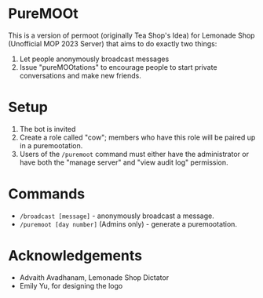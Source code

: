 # PureMOOt

This is a version of permoot (originally Tea Shop's Idea) for Lemonade Shop
(Unofficial MOP 2023 Server) that aims to do exactly two things:

1. Let people anonymously broadcast messages
2. Issue "pureMOOtations" to encourage people to start private conversations
   and make new friends.

# Setup

1. The bot is invited
2. Create a role called "cow"; members who have this role will be paired up in a
   puremootation.
3. Users of the `/puremoot` command must either have the administrator or
   have both the "manage server" and "view audit log" permission.

# Commands

- `/broadcast [message]` - anonymously broadcast a message.
- `/puremoot [day number]` (Admins only) - generate a puremootation.

# Acknowledgements

- Advaith Avadhanam, Lemonade Shop Dictator
- Emily Yu, for designing the logo
